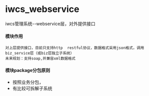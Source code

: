 # iwcs_webservice


iwcs管理系统--webservice层，对外提供接口



#### 模块作用
    对上层提供接口，目前只支持http  restful协议，数据格式采用json格式，调用biz_service层（或biz层独立子系统）
    未来规划：支持soap,并兼容xml数据格式
#### 模块package分包原则
- 按照业务分包，
- 有比较可拆解子系统
    



